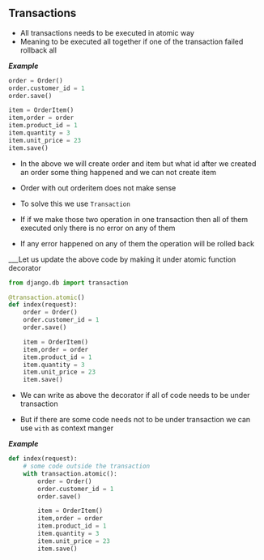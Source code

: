 ## Transactions

- All transactions needs to be executed in atomic way
- Meaning to be executed all together if one of the transaction failed rollback all

___Example___
```python
order = Order()
order.customer_id = 1
order.save()

item = OrderItem()
item,order = order
item.product_id = 1
item.quantity = 3
item.unit_price = 23
item.save()

```
- In the above we will create order and item but what id after we created an order some thing happened and we can not create item

- Order with out orderitem does not make sense

- To solve this we use `Transaction`
- If if we make those two operation in one transaction then all of them executed only there is no error on any of them 
- If any error happened on any of them the operation will be rolled back

___Let us update the above code by making it under atomic function decorator

```python
from django.db import transaction

@transaction.atomic()
def index(request):
    order = Order()
    order.customer_id = 1
    order.save()

    item = OrderItem()
    item,order = order
    item.product_id = 1
    item.quantity = 3
    item.unit_price = 23
    item.save()

```
- We can write as above the decorator if all of code needs to be under transaction

- But if there are some code needs not to be under transaction we can use `with` as context manger

___Example___

```python
def index(request):
    # some code outside the transaction
    with transaction.atomic():
        order = Order()
        order.customer_id = 1
        order.save()

        item = OrderItem()
        item,order = order
        item.product_id = 1
        item.quantity = 3
        item.unit_price = 23
        item.save()

```


